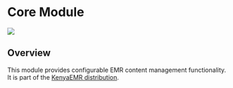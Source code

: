 Core Module
========================
<a href="https://ci.kenyaemr.org/viewType.html?buildTypeId=kenyacore_mvn"><img src="https://ci.kenyaemr.org/app/rest/builds/buildType:kenyacore_mvn/statusIcon"/></a>

Overview
--------
This module provides configurable EMR content management functionality. It is part of the [KenyaEMR distribution](https://github.com/I-TECH/openmrs-distro-kenyaemr).

